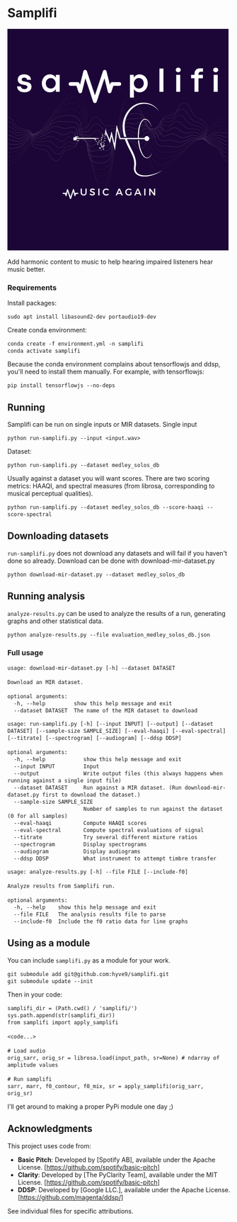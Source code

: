 # Samplifi

![Header](images/SAMPLIFI.png)

Add harmonic content to music to help hearing impaired listeners hear music better.

### Requirements

Install packages:

```
sudo apt install libasound2-dev portaudio19-dev
```

Create conda environment:

```
conda create -f environment.yml -n samplifi
conda activate samplifi
```

Because the conda environment complains about tensorflowjs and ddsp, you'll need to install them manually. For example, with tensorflowjs:

```
pip install tensorflowjs --no-deps
```

## Running

Samplifi can be run on single inputs or MIR datasets. Single input

```
python run-samplifi.py --input <input.wav>
```

Dataset:

```
python run-samplifi.py --dataset medley_solos_db
```

Usually against a dataset you will want scores. There are two scoring metrics: HAAQI, and spectral measures (from librosa, corresponding to musical perceptual qualities).

```
python run-samplifi.py --dataset medley_solos_db --score-haaqi --score-spectral
```

## Downloading datasets

`run-samplifi.py` does not download any datasets and will fail if you haven't done so already. Download can be done with download-mir-dataset.py
```
python download-mir-dataset.py --dataset medley_solos_db
```

## Running analysis

`analyze-results.py` can be used to analyze the results of a run, generating graphs and other statistical data. 

```
python analyze-results.py --file evaluation_medley_solos_db.json
```

### Full usage

```
usage: download-mir-dataset.py [-h] --dataset DATASET

Download an MIR dataset.

optional arguments:
  -h, --help         show this help message and exit
  --dataset DATASET  The name of the MIR dataset to download
```

```
usage: run-samplifi.py [-h] [--input INPUT] [--output] [--dataset DATASET] [--sample-size SAMPLE_SIZE] [--eval-haaqi] [--eval-spectral] [--titrate] [--spectrogram] [--audiogram] [--ddsp DDSP]

optional arguments:
  -h, --help            show this help message and exit
  --input INPUT         Input
  --output              Write output files (this always happens when running against a single input file)
  --dataset DATASET     Run against a MIR dataset. (Run download-mir-dataset.py first to download the dataset.)
  --sample-size SAMPLE_SIZE
                        Number of samples to run against the dataset (0 for all samples)
  --eval-haaqi          Compute HAAQI scores
  --eval-spectral       Compute spectral evaluations of signal
  --titrate             Try several different mixture ratios
  --spectrogram         Display spectrograms
  --audiogram           Display audiograms
  --ddsp DDSP           What instrument to attempt timbre transfer
```

```
usage: analyze-results.py [-h] --file FILE [--include-f0]

Analyze results from Samplifi run.

optional arguments:
  -h, --help    show this help message and exit
  --file FILE   The analysis results file to parse
  --include-f0  Include the f0 ratio data for line graphs
```

## Using as a module

You can include `samplifi.py` as a module for your work. 

```
git submodule add git@github.com:hyve9/samplifi.git
git submodule update --init
```

Then in your code:

```
samplifi_dir = (Path.cwd() / 'samplifi/')
sys.path.append(str(samplifi_dir))
from samplifi import apply_samplifi

<code...>

# Load audio
orig_sarr, orig_sr = librosa.load(input_path, sr=None) # ndarray of amplitude values

# Run samplifi
sarr, marr, f0_contour, f0_mix, sr = apply_samplifi(orig_sarr, orig_sr)

```

I'll get around to making a proper PyPi module one day ;)


## Acknowledgments

This project uses code from:

- **Basic Pitch**: Developed by [Spotify AB], available under the Apache License. [https://github.com/spotify/basic-pitch]
- **Clarity**: Developed by [The PyClarity Team], available under the MIT License. [https://github.com/spotify/basic-pitch]
- **DDSP**: Developed by [Google LLC.], available under the Apache License. [https://github.com/magenta/ddsp/]

See individual files for specific attributions.
